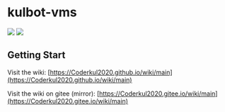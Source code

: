 # kulbot-vms
![](https://img.shields.io/travis/com/Coderkul2020/kulbot-vms) ![](https://img.shields.io/github/license/Coderkul2020/kulbot-vms)

## Getting Start

Visit the wiki: [https://Coderkul2020.github.io/wiki/main](https://Coderkul2020.github.io/wiki/main)

Visit the wiki on gitee (mirror): [https://Coderkul2020.gitee.io/wiki/main](https://Coderkul2020.gitee.io/wiki/main)
